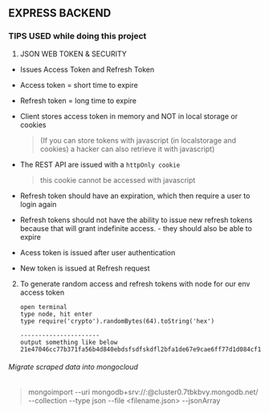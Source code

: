## EXPRESS BACKEND

### TIPS USED while doing this project

1. JSON WEB TOKEN & SECURITY

- Issues Access Token and Refresh Token

- Access token = short time to expire

- Refresh token = long time to expire

- Client stores access token in memory and NOT in local storage or cookies

  > (If you can store tokens with javascript (in localstorage and cookies) a hacker can also retrieve it with javascript)

- The REST API are issued with a `httpOnly cookie`

  > this cookie cannot be accessed with javascript

- Refresh token should have an expiration, which then require a user to login again

- Refresh tokens should not have the ability to issue new refresh tokens because that will grant indefinite access. - they should also be able to expire

- Acess token is issued after user authentication

- New token is issued at Refresh request

2.  To generate random access and refresh tokens with node for our env access token

    > > > >

        open terminal
        type node, hit enter
        type require('crypto').randomBytes(64).toString('hex')

        ----------------------
        output something like below
        21e47046cc77b371fa56b4d840ebdsfsdfskdfl2bfa1de67e9cae6ff77d1d084cf1efed3c2c0d5a1a93ceadd7e6d76da527027f9278a794e166487e306afe527a7f4

    > > > >


###### Migrate scraped data into mongocloud

> mongoimport --uri mongodb+srv://<username>:<password>@cluster0.7tbkbvy.mongodb.net/<dbname> --collection <collection> --type json --file <filename.json> --jsonArray